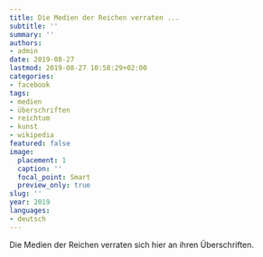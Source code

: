 ```yaml
---
title: Die Medien der Reichen verraten ...
subtitle: ''
summary: ''
authors:
- admin
date: 2019-08-27
lastmod: 2019-08-27 10:58:29+02:00
categories:
- facebook
tags:
- medien
- überschriften
- reichtum
- kunst
- wikipedia
featured: false
image:
  placement: 1
  caption: ''
  focal_point: Smart
  preview_only: true
slug: ''
year: 2019
languages:
- deutsch
---
```


Die Medien der Reichen verraten sich hier an ihren Überschriften.